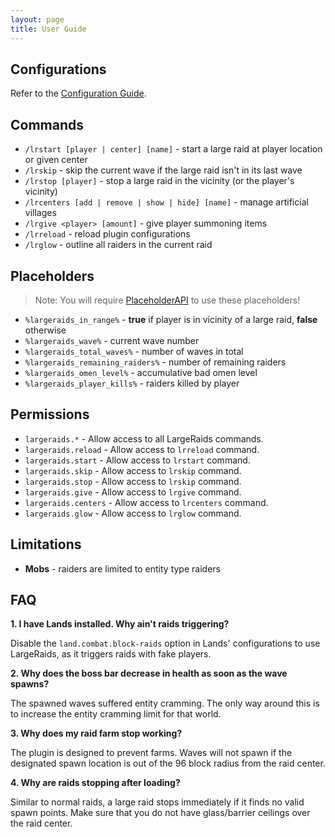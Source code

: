 ```yaml
---
layout: page
title: User Guide
---
```


## Configurations

Refer to the [Configuration Guide](configurations.html).

## Commands

- `/lrstart [player | center] [name]` - start a large raid at player location or given center
- `/lrskip` - skip the current wave if the large raid isn't in its last wave
- `/lrstop [player]` - stop a large raid in the vicinity (or the player's vicinity)
- `/lrcenters [add | remove | show | hide] [name]` - manage artificial villages
- `/lrgive <player> [amount]` - give player summoning items
- `/lrreload` - reload plugin configurations
- `/lrglow` - outline all raiders in the current raid

## Placeholders

> Note: You will require [PlaceholderAPI](https://www.spigotmc.org/resources/placeholderapi.6245/) to use these placeholders!

- `%largeraids_in_range%` - **true** if player is in vicinity of a large raid, **false** otherwise
- `%largeraids_wave%` - current wave number
- `%largeraids_total_waves%` - number of waves in total
- `%largeraids_remaining_raiders%` - number of remaining raiders
- `%largeraids_omen_level%` - accumulative bad omen level
- `%largeraids_player_kills%` - raiders killed by player

## Permissions

- `largeraids.*` - Allow access to all LargeRaids commands.
- `largeraids.reload` - Allow access to `lrreload` command.
- `largeraids.start` - Allow access to `lrstart` command.
- `largeraids.skip` - Allow access to `lrskip` command.
- `largeraids.stop` - Allow access to `lrskip` command.
- `largeraids.give` - Allow access to `lrgive` command.
- `largeraids.centers` - Allow access to `lrcenters` command.
- `largeraids.glow` - Allow access to `lrglow` command.

## Limitations

- **Mobs** - raiders are limited to entity type raiders

## FAQ

**1. I have Lands installed. Why ain't raids triggering?**

Disable the `land.combat.block-raids` option in Lands' configurations to use LargeRaids, as it triggers raids with fake players.

**2. Why does the boss bar decrease in health as soon as the wave spawns?**

The spawned waves suffered entity cramming. The only way around this is to increase the entity cramming limit for that world.

**3. Why does my raid farm stop working?**

The plugin is designed to prevent farms. Waves will not spawn if the designated spawn location is out of the 96 block radius from the raid center.

**4. Why are raids stopping after loading?**

Similar to normal raids, a large raid stops immediately if it finds no valid spawn points. Make sure that you do not have glass/barrier ceilings over the raid center.
